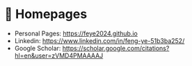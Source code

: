 # 📎 Homepages
- Personal Pages: https://feye2024.github.io
- Linkedin: https://www.linkedin.com/in/feng-ye-51b3ba252/
- Google Scholar: https://scholar.google.com/citations?hl=en&user=zVMD4PMAAAAJ
